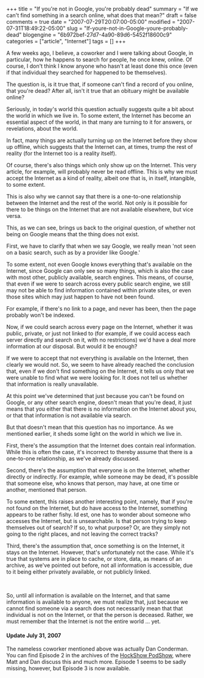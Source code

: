 +++
title = "If you're not in Google, you're probably dead"
summary = "If we can't find something in a search online, what does that mean?"
draft = false
comments = true
date = "2007-07-29T20:07:00-05:00"
modified = "2007-07-31T18:49:22-05:00"
slug = "If-youre-not-in-Google-youre-probably-dead"
blogengine = "6b972bef-27d7-4a90-89d6-5452f18600c9"
categories = ["article", "Internet"]
tags = []
+++

<p>
A few weeks ago, I believe, a coworker and I were talking about
Google, in particular, how he happens to search for people, he once
knew, online. Of course, I don&#39;t think I know anyone who hasn&#39;t at
least done this once (even if that individual they searched for
happened to be themselves).
</p>
<p>
The question is, is it true that, if someone can&#39;t find a record
of you online, that you&#39;re dead? After all, isn&#39;t it true that an
obituary might be available online?
</p>
<p>
Seriously, in today&#39;s world this question actually suggests quite
a bit about the world in which we live in. To some extent, the
Internet has become an essential aspect of the world, in that many
are turning to it for answers, or revelations, about the world.
</p>
<p>
In fact, many things are actually turning up on the Internet
before they show up offline, which suggests that the Internet can, at
times, trump the rest of reality (for the Internet too is a reality
itself).
</p>
<p>
Of course, there&#39;s also things which only show up on the Internet.
This very article, for example, will probably never be read offline.
This is why we must accept the Internet as a kind of reality, albeit
one that is, in itself, intangible, to some extent.
</p>
<p>
This is also why we cannot say that there is a one-to-one
relationship between the Internet and the rest of the world. Not only
is it possible for there to be things on the Internet that are not
available elsewhere, but vice versa.
</p>
<p>
This, as we can see, brings us back to the original question, of
whether not being on Google means that the thing does not exist.
</p>
<p>
First, we have to clarify that when we say Google, we really mean
&#39;not seen on a basic search, such as by a provider like Google.&#39;
</p>
<p>
To some extent, not even Google knows everything that&#39;s available
on the Internet, since Google can only see so many things, which is
also the case with most other, publicly available, search engines.
This means, of course, that even if we were to search across every
public search engine, we still may not be able to find information
contained within private sites, or even those sites which may just
happen to have not been found.
</p>
<p>
For example, if there&#39;s no link to a page, and never has been,
then the page probably won&#39;t be indexed.
</p>
<p>
Now, if we could search across every page on the Internet, whether
it was public, private, or just not linked to (for example, if we
could access each server directly and search on it, with no
restrictions) we&#39;d have a deal more information at our disposal. But
would it be enough?
</p>
<p>
If we were to accept that not everything is available on the
Internet, then clearly we would not. So, we seem to have already
reached the conclusion that, even if we don&#39;t find something on the
Internet, it tells us only that we were unable to find what we were
looking for. It does not tell us whether that information is really
unavailable.
</p>
<p>
At this point we&#39;ve determined that just because you can&#39;t be
found on Google, or any other search engine, doesn&#39;t mean that you&#39;re
dead, it just means that you either that there is no information on
the Internet about you, or that that information is not available via
search.
</p>
<p>
But that doesn&#39;t mean that this question has no importance. As we
mentioned earlier, it sheds some light on the world in which we live
in.
</p>
<p>
First, there&#39;s the assumption that the Internet does contain real
information. While this is often the case, it&#39;s incorrect to thereby
assume that there is a one-to-one relationship, as we&#39;ve already
discussed.
</p>
<p>
Second, there&#39;s the assumption that everyone is on the Internet,
whether directly or indirectly. For example, while someone may be
dead, it&#39;s possible that someone else, who knows that person, may
have, at one time or another, mentioned that person.
</p>
<p>
To some extent, this raises another interesting point, namely,
that if you&#39;re not found on the Internet, but do have access to the
Internet, something appears to be rather fishy. Id est, one has to
wonder about someone who accesses the Internet, but is unsearchable.
Is that person trying to keep themselves out of search? If so, to
what purpose?  Or, are they simply not going to the right places, and
not leaving the correct tracks?
</p>
<p>
Third, there&#39;s the assumption that, once something is on the
Internet, it stays on the Internet. However, that&#39;s unfortunately not
the case. While it&#39;s true that systems are in place to cache, or
store, data, as means of an archive, as we&#39;ve pointed out before, not
all information is accessible, due to it being either privately
available, or not publicly linked.
</p>
<p>
&nbsp;
</p>
<p>
So, until all information is available on the Internet, and that
same information is available to anyone, we must realize that, just
because we cannot find someone via a search does not necessarily mean
that that individual is not on the Internet, or that the person is
deceased. Rather, we must remember that the Internet is not the
entire world ... yet.
</p>
<h4>Update July 31, 2007&nbsp;</h4>
<p>
The nameless coworker mentioned above was actually Dan Conderman. You can find Episode 2 in the archives of the <a href="http://hockcast.podshow.com/" target="_blank">HockShow PodShow</a>, where Matt and Dan discuss this and much more. Episode 1 seems to be sadly missing, however, but Episode 3 is now available. 
</p>

